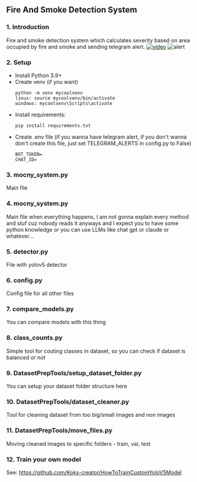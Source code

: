 ## Fire And Smoke Detection System


### 1. Introduction
Fire and smoke detection system which calculates severity based on area occupied by fire and smoke and sending telegram alert.
[![video](https://img.youtube.com/vi/CPuEzSP2ArQ/0.jpg)](https://www.youtube.com/CPuEzSP2ArQ) ![alert](https://github.com/user-attachments/assets/fa0cb3cd-1a85-4ef9-8899-5df586e00c00)

### 2. Setup
  - Install Python 3.9+
  - Create venv (if you want)
    ```
    python -m venv mycoolvenv
    linux: source mycoolvenv/bin/activate
    windows: mycoolvenv\Scripts\activate
    ```
  - Install requirements: 
    ```
    pip install requirements.txt
    ```
  - Create .env file (if you wanna have telegram alert, if you don't wanna don't create this file, just set TELEGRAM_ALERTS in config.py to False)
    ```
    BOT_TOKEN=
    CHAT_ID=
    ```

### 3. mocny_system.py
Main file

### 4. mocny_system.py
Main file when everything happens, I am not gonna explain every method and stuf cuz nobody reads it anyways and I expect you to have some python knowledge or you can use LLMs like chat gpt or claude or whatever...

### 5. detector.py
File with yolov5 detector

### 6. config.py
Config file for all other files

### 7. compare_models.py
You can compare models with this thing

### 8. class_counts.py
Simple tool for couting classes in dataset, so you can check if dataset is balanced or not

### 9. DatasetPrepTools/setup_dataset_folder.py
You can setup your dataset folder structure here

### 10. DatasetPrepTools/dataset_cleaner.py
Tool for cleaning dataset from too big/small images and non images

### 11. DatasetPrepTools/move_files.py
Moving cleaned images to specific folders - train, val, test 

### 12. Train your own model
See: https://github.com/Koks-creator/HowToTrainCustomYoloV5Model
